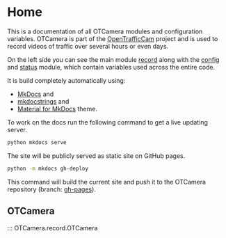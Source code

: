 # Home

This is a documentation of all OTCamera modules and configuration variables.
OTCamera is part of the [OpenTrafficCam](https://opentrafficcam.org) project and is used to record videos of traffic over several hours or even days.

On the left side you can see the main module [record](record) along with the [config](config) and [status](status) module, which contain variables used across the entire code.

It is build completely automatically using:

- [MkDocs](https://www.mkdocs.org/) and
- [mkdocstrings](https://github.com/pawamoy/mkdocstrings) and
- [Material for MkDocs](https://squidfunk.github.io/mkdocs-material/) theme.

To work on the docs run the following command to get a live updating server.

```bash
python mkdocs serve
```

The site will be publicly served as static site on GitHub pages.

```bash
python -m mkdocs gh-deploy
```

This command will build the current site and push it to the OTCamera repository (branch: [gh-pages](https://github.com/OpenTrafficCam/OTCamera/tree/gh-pages)).

## OTCamera

::: OTCamera.record.OTCamera
